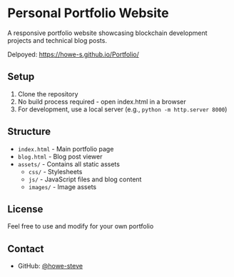 # Personal Portfolio Website

A responsive portfolio website showcasing blockchain development projects and technical blog posts.

Delpoyed: https://howe-s.github.io/Portfolio/

## Setup

1. Clone the repository
2. No build process required - open index.html in a browser
3. For development, use a local server (e.g., `python -m http.server 8000`)

## Structure

- `index.html` - Main portfolio page
- `blog.html` - Blog post viewer
- `assets/` - Contains all static assets
  - `css/` - Stylesheets
  - `js/` - JavaScript files and blog content
  - `images/` - Image assets

## License

Feel free to use and modify for your own portfolio

## Contact
- GitHub: [@howe-steve](https://github.com/howe-s)
